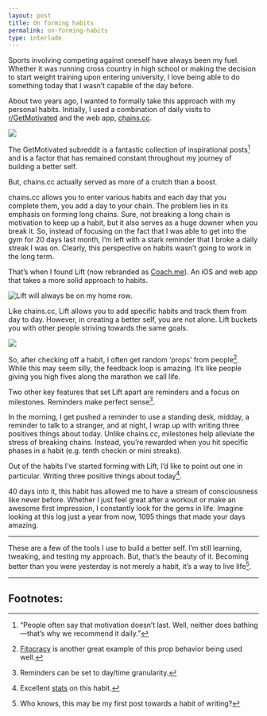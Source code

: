 ```yaml
---
layout: post
title: On forming habits
permalink: on-forming-habits
type: interlude
---
```


Sports involving competing against oneself have always been my fuel. Whether it was running cross country in high school or making the decision to start weight training upon entering university, I love being able to do something today that I wasn’t capable of the day before.

About two years ago, I wanted to formally take this approach with my personal habits. Initially, I used a combination of daily visits to [r/GetMotivated](http://www.reddit.com/r/GetMotivated) and the web app, [chains.cc](https://chains.cc).

![](/public/images/chainscc.png)

The GetMotivated subreddit is a fantastic collection of inspirational posts[^1] and is a factor that has remained constant throughout my journey of building a better self.

But, chains.cc actually served as more of a crutch than a boost.

chains.cc allows you to enter various habits and each day that you complete them, you add a day to your chain. The problem lies in its emphasis on forming long chains. Sure, not breaking a long chain is motivation to keep up a habit, but it also serves as a huge downer when you break it. So, instead of focusing on the fact that I was able to get into the gym for 20 days last month, I’m left with a stark reminder that I broke a daily streak I was on. Clearly, this perspective on habits wasn’t going to work in the long term.

That’s when I found Lift (now rebranded as [Coach.me](https://coach.me)). An iOS and web app that takes a more solid approach to habits.

![Lift will always be on my home row.](/public/images/lift.png)

Like chains.cc, Lift allows you to add specific habits and track them from day to day. However, in creating a better self, you are not alone. Lift buckets you with other people striving towards the same goals.

![](/public/images/lift-habits.png)

So, after checking off a habit, I often get random ‘props’ from people[^2]. While this may seem silly, the feedback loop is amazing. It’s like people giving you high fives along the marathon we call life.

Two other key features that set Lift apart are reminders and a focus on milestones. Reminders make perfect sense[^3].

In the morning, I get pushed a reminder to use a standing desk, midday, a reminder to talk to a stranger, and at night, I wrap up with writing three positives things about today. Unlike chains.cc, milestones help alleviate the stress of breaking chains. Instead, you’re rewarded when you hit specific phases in a habit (e.g. tenth checkin or mini streaks).

Out of the habits I’ve started forming with Lift, I’d like to point out one in particular. Writing three positive things about today[^4].

40 days into it, this habit has allowed me to have a stream of consciousness like never before. Whether I just feel great after a workout or make an awesome first impression, I constantly look for the gems in life. Imagine looking at this log just a year from now, 1095 things that made your days amazing.

---

These are a few of the tools I use to build a better self. I’m still learning, tweaking, and testing my approach. But, that’s the beauty of it. Becoming better than you were yesterday is not merely a habit, it’s a way to live life[^5].

---

## Footnotes:

[^1]: “People often say that motivation doesn’t last. Well, neither does bathing—that’s why we recommend it daily.”

[^2]: [Fitocracy](https://www.fitocracy.com) is another great example of this prop behavior being used well.

[^3]: Reminders can be set to day/time granularity.

[^4]: Excellent [stats](http://blog.lift.do/post/54035976743/habit-of-the-day-write-three-positive-things-about) on this habit.

[^5]: Who knows, this may be my first post towards a habit of writing?
